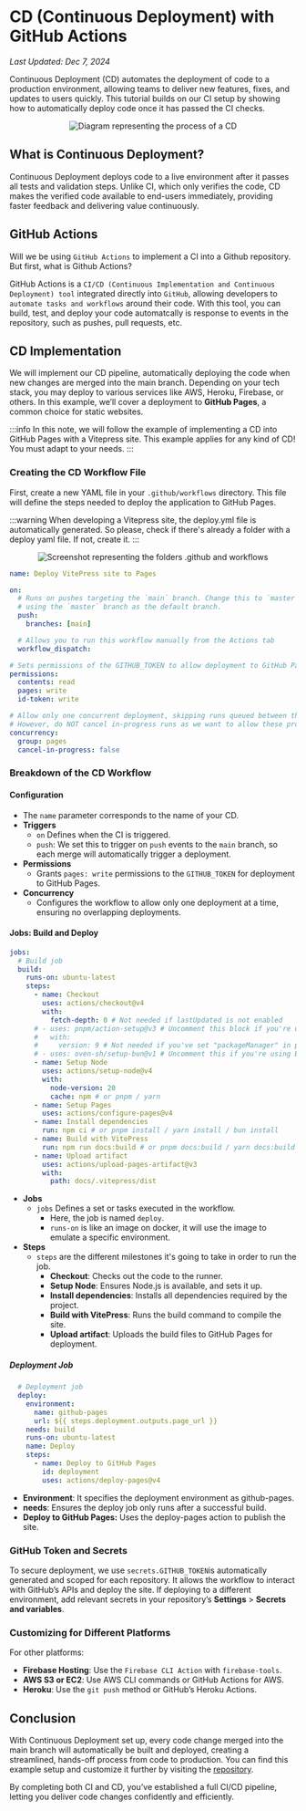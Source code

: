 # CD (Continuous Deployment) with GitHub Actions

*Last Updated: Dec 7, 2024*

Continuous Deployment (CD) automates the deployment of code to a production environment, allowing teams to deliver new features, fixes, and updates to users quickly. This tutorial builds on our CI setup by showing how to automatically deploy code once it has passed the CI checks.

<div style="display: flex; justify-content: center;">
<img src="/tools/cd/cd-diagram.png" alt="Diagram representing the process of a CD" />
</div>

## What is Continuous Deployment?
Continuous Deployment deploys code to a live environment after it passes all tests and validation steps. 
Unlike CI, which only verifies the code, CD makes the verified code available to end-users immediately, providing faster feedback and delivering value continuously.

## GitHub Actions
Will we be using `GitHub Actions` to implement a CI into a Github repository. But first, what is Github Actions?

GitHub Actions is a `CI/CD (Continuous Implementation and Continuous Deployment) tool` integrated directly into `GitHub`, allowing developers to `automate tasks and workflows` around their code. With this tool, you can build, test, and deploy your code automatcally is response to events in the repository, such as pushes, pull requests, etc.

## CD Implementation
We will implement our CD pipeline, automatically deploying the code when new changes are merged into the main branch. Depending on your tech stack, you may deploy to various services like AWS, Heroku, Firebase, or others. In this example, we’ll cover a deployment to **GitHub Pages**, a common choice for static websites.

:::info
In this note, we will follow the example of implementing a CD into GitHub Pages with a Vitepress site. This example applies for any kind of CD! You must adapt to your needs.
:::

### Creating the CD Workflow File
First, create a new YAML file in your `.github/workflows` directory. This file will define the steps needed to deploy the application to GitHub Pages.

:::warning
When developing a Vitepress site, the deploy.yml file is automatically generated. So please, check if there's already a folder with a deploy yaml file. If not, create it.
:::
<div style="display: flex; justify-content: center;">
<img src="/tools/cd/cd-folders.png" alt="Screenshot representing the folders .github and workflows"/>
</div>

```yaml
name: Deploy VitePress site to Pages

on:
  # Runs on pushes targeting the `main` branch. Change this to `master` if you're
  # using the `master` branch as the default branch.
  push:
    branches: [main]

  # Allows you to run this workflow manually from the Actions tab
  workflow_dispatch:

# Sets permissions of the GITHUB_TOKEN to allow deployment to GitHub Pages
permissions:
  contents: read
  pages: write
  id-token: write

# Allow only one concurrent deployment, skipping runs queued between the run in-progress and latest queued.
# However, do NOT cancel in-progress runs as we want to allow these production deployments to complete.
concurrency:
  group: pages
  cancel-in-progress: false
```

### Breakdown of the CD Workflow
#### Configuration
* The `name` parameter corresponds to the name of your CD.
* **Triggers**
    * `on` Defines when the CI is triggered.
    * `push`:  We set this to trigger on `push` events to the `main` branch, so each merge will automatically trigger a deployment.
* **Permissions**
    * Grants `pages: write` permissions to the `GITHUB_TOKEN` for deployment to GitHub Pages.
* **Concurrency**
    * Configures the workflow to allow only one deployment at a time, ensuring no overlapping deployments.

#### Jobs: Build and Deploy
```yaml
jobs:
  # Build job
  build:
    runs-on: ubuntu-latest
    steps:
      - name: Checkout
        uses: actions/checkout@v4
        with:
          fetch-depth: 0 # Not needed if lastUpdated is not enabled
      # - uses: pnpm/action-setup@v3 # Uncomment this block if you're using pnpm
      #   with:
      #     version: 9 # Not needed if you've set "packageManager" in package.json
      # - uses: oven-sh/setup-bun@v1 # Uncomment this if you're using Bun
      - name: Setup Node
        uses: actions/setup-node@v4
        with:
          node-version: 20
          cache: npm # or pnpm / yarn
      - name: Setup Pages
        uses: actions/configure-pages@v4
      - name: Install dependencies
        run: npm ci # or pnpm install / yarn install / bun install
      - name: Build with VitePress
        run: npm run docs:build # or pnpm docs:build / yarn docs:build / bun run docs:build
      - name: Upload artifact
        uses: actions/upload-pages-artifact@v3
        with:
          path: docs/.vitepress/dist
```
* **Jobs**
  * `jobs` Defines a set or tasks executed in the workflow.
    * Here, the job is named `deploy`.
    * `runs-on` is like an image on docker, it will use the image to emulate a specific environment.
* **Steps**
  * `steps` are the different milestones it's going to take in order to run the job.
    * **Checkout**: Checks out the code to the runner.
    * **Setup Node**: Ensures Node.js is available, and sets it up.
    * **Install dependencies**: Installs all dependencies required by the project.
    * **Build with VitePress**: Runs the build command to compile the site.
    * **Upload artifact**: Uploads the build files to GitHub Pages for deployment.

##### Deployment Job
```yaml
  # Deployment job
  deploy:
    environment:
      name: github-pages
      url: ${{ steps.deployment.outputs.page_url }}
    needs: build
    runs-on: ubuntu-latest
    name: Deploy
    steps:
      - name: Deploy to GitHub Pages
        id: deployment
        uses: actions/deploy-pages@v4
```
* **Environment**: It specifies the deployment environment as github-pages.
* **needs**: Ensures the deploy job only runs after a successful build.
* **Deploy to GitHub Pages:** Uses the deploy-pages action to publish the site.

### GitHub Token and Secrets
To secure deployment, we use `secrets.GITHUB_TOKEN`is automatically generated and scoped for each repository. It allows the workflow to interact with GitHub’s APIs and deploy the site. If deploying to a different environment, add relevant secrets in your repository’s **Settings** > **Secrets and variables**.

### Customizing for Different Platforms
For other platforms:
- **Firebase Hosting**: Use the `Firebase CLI Action` with `firebase-tools`.
- **AWS S3 or EC2**: Use AWS CLI commands or GitHub Actions for AWS.
- **Heroku**: Use the `git push` method or GitHub’s Heroku Actions.

## Conclusion
With Continuous Deployment set up, every code change merged into the main branch will automatically be built and deployed, creating a streamlined, hands-off process from code to production. You can find this example setup and customize it further by visiting the [repository](https://github.com/CarolaneLFBV/carolanelfbv.github.io).

By completing both CI and CD, you’ve established a full CI/CD pipeline, letting you deliver code changes confidently and efficiently.
